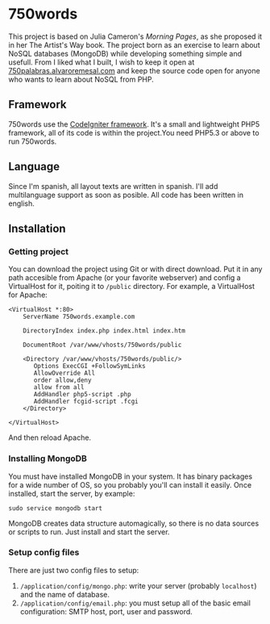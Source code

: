# 750words

This project is based on Julia Cameron's _Morning Pages_, as she proposed it in her The Artist's Way book. The project born as an exercise to learn about NoSQL databases  (MongoDB) while developing something simple and usefull. From I liked what I built, I wish to keep it open at [750palabras.alvaroremesal.com](http://750palabras.alvaroremesal.com) and keep the source code open for anyone who wants to learn about NoSQL from PHP.

## Framework

750words use the [CodeIgniter framework](http://codeigniter.com/). It's a small and lightweight PHP5 framework, all of its code is within the project.You need PHP5.3 or above to run 750words.

## Language

Since I'm spanish, all layout texts are written in spanish. I'll add multilanguage support as soon as posible. All code has been written in english.

## Installation

### Getting project

You can download the project using Git or with direct download. Put it in any path accesible from Apache (or your favorite webserver) and config a VirtualHost for it, poiting it to `/public` directory. For example, a VirtualHost for Apache:

    <VirtualHost *:80>
        ServerName 750words.example.com

        DirectoryIndex index.php index.html index.htm

        DocumentRoot /var/www/vhosts/750words/public

        <Directory /var/www/vhosts/750words/public/>
           Options ExecCGI +FollowSymLinks
           AllowOverride All
           order allow,deny
           allow from all
           AddHandler php5-script .php
           AddHandler fcgid-script .fcgi
        </Directory>

    </VirtualHost>

And then reload Apache. 

### Installing MongoDB

You must have installed MongoDB in your system. It has binary packages for a wide number of OS, so you probably you'll can install it easily. Once installed, start the server, by example:

    sudo service mongodb start

MongoDB creates data structure automagically, so there is no data sources or scripts to run. Just install and start the server.

### Setup config files

There are just two config files to setup:

1. `/application/config/mongo.php`: write your server (probably `localhost`) and the name of database.
2. `/application/config/email.php`: you must setup all of the basic email configuration: SMTP host, port, user and password.
